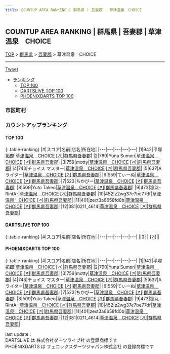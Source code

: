 ```yaml
---
title: COUNTUP AREA RANKING | 群馬県 | 吾妻郡 | 草津温泉　CHOICE
---
```

## COUNTUP AREA RANKING | 群馬県 | 吾妻郡 | 草津温泉　CHOICE

[TOP](/darts/rank/) > [群馬県](/darts/rank/群馬県/) > [吾妻郡](/darts/rank/群馬県/吾妻郡/) > 草津温泉　CHOICE

___

<a href="https://twitter.com/share?ref_src=twsrc%5Etfw" data-text="COUNTUP AREA RANKING | 群馬県吾妻郡草津温泉　CHOICE" class="twitter-share-button" data-hashtags="DARTSLIVE,PHOENIXDARTS,darts,ダーツ" data-show-count="false">Tweet</a>

* [ランキング](#カウントアップランキング)
    * [TOP 100](#top-100)
    * [DARTSLIVE TOP 100](#dartslive-top-100)
    * [PHOENIXDARTS TOP 100](#phoenixdarts-top-100)

### 市区町村

<ul>

</ul>

### カウントアップランキング

#### TOP 100



{:.table-ranking}
|#|スコア|名前|店名|所在地|
|---|---|---|---|---|
|1|942|<span class="rank-name-pd">平塚 拓郎</span>|<a href="/darts/rank/shops/6260.html">草津温泉　CHOICE</a> <a href="https://vs.phoenixdarts.com/jp/shop/shopDetailInfo/s_6260?s_seq=6260">[↗]</a>|<a href="/darts/rank/群馬県/吾妻郡">群馬県吾妻郡</a>|
|2|760|<span class="rank-name-pd">Yuna Sumori</span>|<a href="/darts/rank/shops/6260.html">草津温泉　CHOICE</a> <a href="https://vs.phoenixdarts.com/jp/shop/shopDetailInfo/s_6260?s_seq=6260">[↗]</a>|<a href="/darts/rank/群馬県/吾妻郡">群馬県吾妻郡</a>|
|3|759|<span class="rank-name-pd">motty</span>|<a href="/darts/rank/shops/6260.html">草津温泉　CHOICE</a> <a href="https://vs.phoenixdarts.com/jp/shop/shopDetailInfo/s_6260?s_seq=6260">[↗]</a>|<a href="/darts/rank/群馬県/吾妻郡">群馬県吾妻郡</a>|
|4|743|<span class="rank-name-pd">チョイス マスター</span>|<a href="/darts/rank/shops/6260.html">草津温泉　CHOICE</a> <a href="https://vs.phoenixdarts.com/jp/shop/shopDetailInfo/s_6260?s_seq=6260">[↗]</a>|<a href="/darts/rank/群馬県/吾妻郡">群馬県吾妻郡</a>|
|5|637|<span class="rank-name-pd">Aライター</span>|<a href="/darts/rank/shops/6260.html">草津温泉　CHOICE</a> <a href="https://vs.phoenixdarts.com/jp/shop/shopDetailInfo/s_6260?s_seq=6260">[↗]</a>|<a href="/darts/rank/群馬県/吾妻郡">群馬県吾妻郡</a>|
|6|559|<span class="rank-name-pd">てぃーぬ</span>|<a href="/darts/rank/shops/6260.html">草津温泉　CHOICE</a> <a href="https://vs.phoenixdarts.com/jp/shop/shopDetailInfo/s_6260?s_seq=6260">[↗]</a>|<a href="/darts/rank/群馬県/吾妻郡">群馬県吾妻郡</a>|
|7|523|<span class="rank-name-pd">ちかぴー</span>|<a href="/darts/rank/shops/6260.html">草津温泉　CHOICE</a> <a href="https://vs.phoenixdarts.com/jp/shop/shopDetailInfo/s_6260?s_seq=6260">[↗]</a>|<a href="/darts/rank/群馬県/吾妻郡">群馬県吾妻郡</a>|
|8|509|<span class="rank-name-pd">Yuto Takeo</span>|<a href="/darts/rank/shops/6260.html">草津温泉　CHOICE</a> <a href="https://vs.phoenixdarts.com/jp/shop/shopDetailInfo/s_6260?s_seq=6260">[↗]</a>|<a href="/darts/rank/群馬県/吾妻郡">群馬県吾妻郡</a>|
|9|473|<span class="rank-name-pd">凛汰-RintA-</span>|<a href="/darts/rank/shops/6260.html">草津温泉　CHOICE</a> <a href="https://vs.phoenixdarts.com/jp/shop/shopDetailInfo/s_6260?s_seq=6260">[↗]</a>|<a href="/darts/rank/群馬県/吾妻郡">群馬県吾妻郡</a>|
|10|452|<span class="rank-name-pd">z2wg37e7be77df</span>|<a href="/darts/rank/shops/6260.html">草津温泉　CHOICE</a> <a href="https://vs.phoenixdarts.com/jp/shop/shopDetailInfo/s_6260?s_seq=6260">[↗]</a>|<a href="/darts/rank/群馬県/吾妻郡">群馬県吾妻郡</a>|
|11|401|<span class="rank-name-pd">zext3a6658fd0b</span>|<a href="/darts/rank/shops/6260.html">草津温泉　CHOICE</a> <a href="https://vs.phoenixdarts.com/jp/shop/shopDetailInfo/s_6260?s_seq=6260">[↗]</a>|<a href="/darts/rank/群馬県/吾妻郡">群馬県吾妻郡</a>|
|12|381|<span class="rank-name-pd">0211_4614</span>|<a href="/darts/rank/shops/6260.html">草津温泉　CHOICE</a> <a href="https://vs.phoenixdarts.com/jp/shop/shopDetailInfo/s_6260?s_seq=6260">[↗]</a>|<a href="/darts/rank/群馬県/吾妻郡">群馬県吾妻郡</a>|


#### DARTSLIVE TOP 100



{:.table-ranking}
|#|スコア|名前|店名|所在地|
|---|---|---|---|---|
||0|<span class="rank-name-dl"> </span>|<a href="/darts/rank/shops/.html"></a> <a href="">[↗]</a>|<a href="/darts/rank//"></a>|


#### PHOENIXDARTS TOP 100



{:.table-ranking}
|#|スコア|名前|店名|所在地|
|---|---|---|---|---|
|1|942|<span class="rank-name-pd">平塚 拓郎</span>|<a href="/darts/rank/shops/6260.html">草津温泉　CHOICE</a> <a href="https://vs.phoenixdarts.com/jp/shop/shopDetailInfo/s_6260?s_seq=6260">[↗]</a>|<a href="/darts/rank/群馬県/吾妻郡">群馬県吾妻郡</a>|
|2|760|<span class="rank-name-pd">Yuna Sumori</span>|<a href="/darts/rank/shops/6260.html">草津温泉　CHOICE</a> <a href="https://vs.phoenixdarts.com/jp/shop/shopDetailInfo/s_6260?s_seq=6260">[↗]</a>|<a href="/darts/rank/群馬県/吾妻郡">群馬県吾妻郡</a>|
|3|759|<span class="rank-name-pd">motty</span>|<a href="/darts/rank/shops/6260.html">草津温泉　CHOICE</a> <a href="https://vs.phoenixdarts.com/jp/shop/shopDetailInfo/s_6260?s_seq=6260">[↗]</a>|<a href="/darts/rank/群馬県/吾妻郡">群馬県吾妻郡</a>|
|4|743|<span class="rank-name-pd">チョイス マスター</span>|<a href="/darts/rank/shops/6260.html">草津温泉　CHOICE</a> <a href="https://vs.phoenixdarts.com/jp/shop/shopDetailInfo/s_6260?s_seq=6260">[↗]</a>|<a href="/darts/rank/群馬県/吾妻郡">群馬県吾妻郡</a>|
|5|637|<span class="rank-name-pd">Aライター</span>|<a href="/darts/rank/shops/6260.html">草津温泉　CHOICE</a> <a href="https://vs.phoenixdarts.com/jp/shop/shopDetailInfo/s_6260?s_seq=6260">[↗]</a>|<a href="/darts/rank/群馬県/吾妻郡">群馬県吾妻郡</a>|
|6|559|<span class="rank-name-pd">てぃーぬ</span>|<a href="/darts/rank/shops/6260.html">草津温泉　CHOICE</a> <a href="https://vs.phoenixdarts.com/jp/shop/shopDetailInfo/s_6260?s_seq=6260">[↗]</a>|<a href="/darts/rank/群馬県/吾妻郡">群馬県吾妻郡</a>|
|7|523|<span class="rank-name-pd">ちかぴー</span>|<a href="/darts/rank/shops/6260.html">草津温泉　CHOICE</a> <a href="https://vs.phoenixdarts.com/jp/shop/shopDetailInfo/s_6260?s_seq=6260">[↗]</a>|<a href="/darts/rank/群馬県/吾妻郡">群馬県吾妻郡</a>|
|8|509|<span class="rank-name-pd">Yuto Takeo</span>|<a href="/darts/rank/shops/6260.html">草津温泉　CHOICE</a> <a href="https://vs.phoenixdarts.com/jp/shop/shopDetailInfo/s_6260?s_seq=6260">[↗]</a>|<a href="/darts/rank/群馬県/吾妻郡">群馬県吾妻郡</a>|
|9|473|<span class="rank-name-pd">凛汰-RintA-</span>|<a href="/darts/rank/shops/6260.html">草津温泉　CHOICE</a> <a href="https://vs.phoenixdarts.com/jp/shop/shopDetailInfo/s_6260?s_seq=6260">[↗]</a>|<a href="/darts/rank/群馬県/吾妻郡">群馬県吾妻郡</a>|
|10|452|<span class="rank-name-pd">z2wg37e7be77df</span>|<a href="/darts/rank/shops/6260.html">草津温泉　CHOICE</a> <a href="https://vs.phoenixdarts.com/jp/shop/shopDetailInfo/s_6260?s_seq=6260">[↗]</a>|<a href="/darts/rank/群馬県/吾妻郡">群馬県吾妻郡</a>|
|11|401|<span class="rank-name-pd">zext3a6658fd0b</span>|<a href="/darts/rank/shops/6260.html">草津温泉　CHOICE</a> <a href="https://vs.phoenixdarts.com/jp/shop/shopDetailInfo/s_6260?s_seq=6260">[↗]</a>|<a href="/darts/rank/群馬県/吾妻郡">群馬県吾妻郡</a>|
|12|381|<span class="rank-name-pd">0211_4614</span>|<a href="/darts/rank/shops/6260.html">草津温泉　CHOICE</a> <a href="https://vs.phoenixdarts.com/jp/shop/shopDetailInfo/s_6260?s_seq=6260">[↗]</a>|<a href="/darts/rank/群馬県/吾妻郡">群馬県吾妻郡</a>|


<div class="footer border-top border-gray-light mt-5 pt-3 text-right text-gray">
    last update : <span style="font-weight: italic" id="foot_last_modified"></span><br />
    DARTSLIVE は 株式会社ダーツライブ社 の登録商標です<br />
    PHOENIXDARTS は フェニックスダーツジャパン株式会社 の登録商標です<br />
</div>

<script src="https://cdnjs.cloudflare.com/ajax/libs/jquery.tablesorter/2.31.3/js/jquery.tablesorter.min.js" integrity="sha512-qzgd5cYSZcosqpzpn7zF2ZId8f/8CHmFKZ8j7mU4OUXTNRd5g+ZHBPsgKEwoqxCtdQvExE5LprwwPAgoicguNg==" crossorigin="anonymous" referrerpolicy="no-referrer"></script>
<link rel="stylesheet" href="https://cdnjs.cloudflare.com/ajax/libs/jquery.tablesorter/2.31.3/css/theme.default.min.css" integrity="sha512-wghhOJkjQX0Lh3NSWvNKeZ0ZpNn+SPVXX1Qyc9OCaogADktxrBiBdKGDoqVUOyhStvMBmJQ8ZdMHiR3wuEq8+w==" crossorigin="anonymous" referrerpolicy="no-referrer" />
<script>
$(function() {
    $(".table-ranking").tablesorter({sortList:[[0, 0]]});
    $("#foot_last_modified").text(formatDate(new Date(document.lastModified), 'yyyy-MM-dd HH:mm:ss'));
});
</script>

<script async src="https://platform.twitter.com/widgets.js" charset="utf-8"></script>